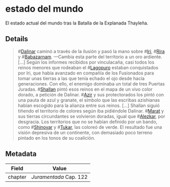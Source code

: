 # estado del mundo
El estado actual del mundo tras la Batalla de la Explanada Thayleña.

## Details
> #[Dalinar](characters/dalinar) caminó a través de la ilusión y pasó la mano sobre #[Iri](locations/iri), #[Rira](locations/rira) y #[Babazarnam](locations/babatharnam).
> —Cambia esta parte del territorio a un oro ardiente. [...]
> Según los informes recibidos por vinculacaña, casi todos los reinos menores que rodeaban el #[Lagopuro](locations/purelake) estaban conquistados por Iri, que había avanzado en compañía de los Fusionados para tomar unas tierras a las que tenía echado el ojo desde hacía generaciones. Con ello, el enemigo dominaba un total de tres Puertas Juradas. #[Shallan](characters/shallan) pintó esos reinos en el mapa de un vivo color dorado, a petición de Dalinar.
> #[Azir](locations/azir) y sus protectorados los pintó con una pauta de azul y granate, el símbolo que las escribas azishianas habían escogido para la alianza entre sus reinos. [...]
> Shallan siguió tiñendo el territorio de colores según iba pidiéndole Dalinar. #[Marat](locations/marat) y sus tierras circundantes se volvieron doradas, igual que #[Alezkar](locations/alethkar), por desgracia. Los territorios que no se habían definido por un bando, como #[Shinovar](locations/shinovar) y #[Tukar](locations/tikar), las coloreó de verde. El resultado fue una visión depresiva de un continente, con demasiado poco terreno pintado en los tonos de su coalición.

## Metadata
| Field | Value |
| ----- | ----- |
| chapter | *Juramentada* Cap. 122 |
